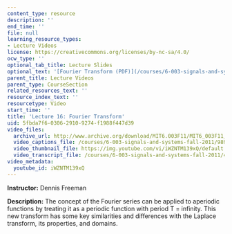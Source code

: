 ```yaml
---
content_type: resource
description: ''
end_time: ''
file: null
learning_resource_types:
- Lecture Videos
license: https://creativecommons.org/licenses/by-nc-sa/4.0/
ocw_type: ''
optional_tab_title: Lecture Slides
optional_text: '[Fourier Transform (PDF)](/courses/6-003-signals-and-systems-fall-2011/resources/mit6_003f11_lec16)'
parent_title: Lecture Videos
parent_type: CourseSection
related_resources_text: ''
resource_index_text: ''
resourcetype: Video
start_time: ''
title: 'Lecture 16: Fourier Transform'
uid: 5fbda7f6-0306-2910-9274-f1988f447d39
video_files:
  archive_url: http://www.archive.org/download/MIT6.003F11/MIT6_003F11_lec16_300k.mp4
  video_captions_file: /courses/6-003-signals-and-systems-fall-2011/989882f5adda58a792f480b0afb7069e_iWZNTM139xQ.vtt
  video_thumbnail_file: https://img.youtube.com/vi/iWZNTM139xQ/default.jpg
  video_transcript_file: /courses/6-003-signals-and-systems-fall-2011/4880224b3b459c3b3579e19055d58b7d_iWZNTM139xQ.pdf
video_metadata:
  youtube_id: iWZNTM139xQ
---
```


**Instructor:** Dennis Freeman

**Description:** The concept of the Fourier series can be applied to aperiodic functions by treating it as a periodic function with period T = infinity. This new transform has some key similarities and differences with the Laplace transform, its properties, and domains.

